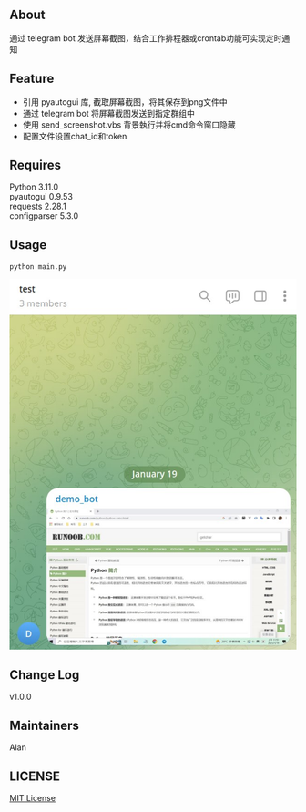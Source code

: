 ## About
通过 telegram bot 发送屏幕截图，结合工作排程器或crontab功能可实现定时通知

## Feature

* 引用 pyautogui 库, 截取屏幕截图，将其保存到png文件中
* 通过 telegram bot 将屏幕截图发送到指定群组中
* 使用 send_screenshot.vbs 背景執行并将cmd命令窗口隐藏
* 配置文件设置chat_id和token

## Requires
Python 3.11.0  
pyautogui 0.9.53  
requests 2.28.1  
configparser 5.3.0  

## Usage
```
python main.py
```
![image](https://raw.githubusercontent.com/joanbabyfet/md_img/master/send_screenshot/display.jpg)

## Change Log
v1.0.0

## Maintainers
Alan

## LICENSE
[MIT License](https://github.com/joanbabyfet/send_screenshot/blob/master/LICENSE)
